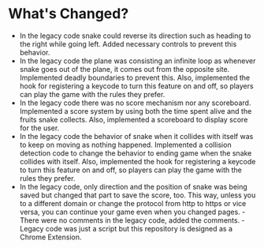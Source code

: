 # What's Changed?

  - In the legacy code snake could reverse its direction such as heading to the right while going left. Added necessary controls to prevent this behavior.
  - In the legacy code the plane was consisting an infinite loop as whenever snake goes out of the plane, it comes out from the opposite site. Implemented deadly boundaries to prevent this. Also, implemented the hook for registering a keycode to turn this feature on and off, so players can play the game with the rules they prefer.
  - In the legacy code there was no score mechanism nor any scoreboard. Implemented a score system by using both the time spent alive and the fruits snake collects. Also, implemented a scoreboard to display score for the user.
  - In the legacy code the behavior of snake when it collides with itself was to keep on moving as nothing happened. Implemented a collision detection code to change the behavior to ending game when the snake collides with itself. Also, implemented the hook for registering a keycode to turn this feature on and off, so players can play the game with the rules they prefer.
  - In the legacy code, only direction and the position of snake was being saved but changed that part to save the score, too. This way, unless you to a different domain or change the protocol from http to https or vice versa, you can continue your game even when you changed pages.
   -There were no comments in the legacy code, added the comments.
  -Legacy code was just a script but this repository is designed as a Chrome Extension.
